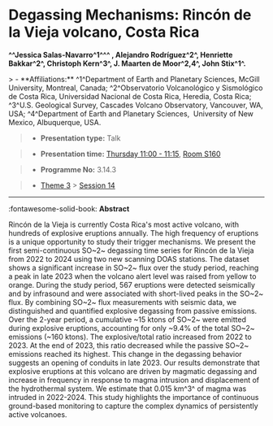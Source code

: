 # Degassing Mechanisms: Rincón de la Vieja volcano, Costa Rica

**^^Jessica Salas-Navarro^1^^^ , Alejandro Rodríguez^2^, Henriette Bakkar^2^, Christoph Kern^3^, J. Maarten de Moor^2,4^, John Stix^1^.**

<!-- more -->> - **Affiliations:** ^1^Department of Earth and Planetary Sciences, McGill University, Montreal, Canada; ^2^Observatorio Volcanológico y Sismológico de Costa Rica, Universidad Nacional de Costa Rica, Heredia, Costa Rica; ^3^U.S. Geological Survey, Cascades Volcano Observatory, Vancouver, WA, USA; ^4^Department of Earth and Planetary Sciences,  University of New Mexico, Albuquerque, USA.

> - **Presentation type:** Talk

> - **Presentation time:** [Thursday 11:00 - 11:15](../sessions_comparison.md#__tabbed_3_2), [Room S160](../maps_venue.md#__tabbed_1_2)

> - **Programme No:** 3.14.3

> - [Theme 3](../theme3.md) > [Session 14](../sessions/session-3-14.md)

--- 

:fontawesome-solid-book: **Abstract**

Rincón de la Vieja is currently Costa Rica's most active volcano, with hundreds of explosive eruptions annually. The high frequency of eruptions is a unique opportunity to study their trigger mechanisms. We present the first semi-continuous SO~2~ degassing time series for Rincón de la Vieja from 2022 to 2024 using two new scanning DOAS stations. The dataset shows a significant increase in SO~2~ flux over the study period, reaching a peak in late 2023 when the volcano alert level was raised from yellow to orange. During the study period, 567 eruptions were detected seismically and by infrasound and were associated with short-lived peaks in the SO~2~ flux. By combining SO~2~ flux measurements with seismic data, we distinguished and quantified explosive degassing from passive emissions. Over the 2-year period, a cumulative ~15 ktons of SO~2~ were emitted during explosive eruptions, accounting for only ~9.4% of the total SO~2~ emissions (~160 ktons). The explosive/total ratio increased from 2022 to 2023. At the end of 2023, this ratio decreased while the passive SO~2~ emissions reached its highest. This change in the degassing behavior suggests an opening of conduits in late 2023. Our results demonstrate that explosive eruptions at this volcano are driven by magmatic degassing and increase in frequency in response to magma intrusion and displacement of the hydrothermal system. We estimate that 0.015 km^3^ of magma was intruded in 2022-2024. This study highlights the importance of continuous ground-based monitoring to capture the complex dynamics of persistently active volcanoes.

